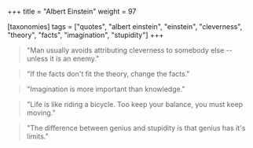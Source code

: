 +++
title = "Albert Einstein"
weight = 97

[taxonomies]
tags = ["quotes", "albert einstein", "einstein", "cleverness", "theory",
"facts", "imagination", "stupidity"]
+++

> "Man usually avoids attributing cleverness to somebody else -- unless it
> is an enemy."

> "If the facts don't fit the theory, change the facts."

> "Imagination is more important than knowledge."

> "Life is like riding a bicycle. Too keep your balance, you must keep
> moving."

> "The difference between genius and stupidity is that genius has it's
> limits."

